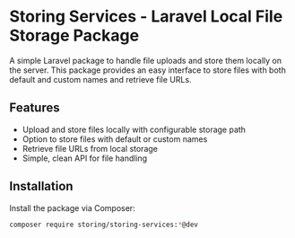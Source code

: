 # Storing Services - Laravel Local File Storage Package

A simple Laravel package to handle file uploads and store them locally on the server. This package provides an easy interface to store files with both default and custom names and retrieve file URLs.

## Features

- Upload and store files locally with configurable storage path
- Option to store files with default or custom names
- Retrieve file URLs from local storage
- Simple, clean API for file handling

## Installation

Install the package via Composer:

```bash
composer require storing/storing-services:*@dev
